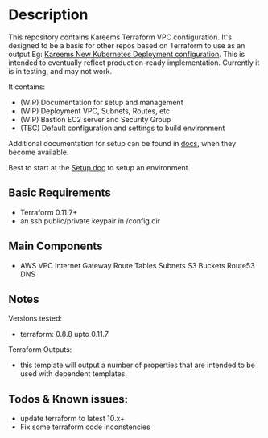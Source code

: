 # Description
This repository contains Kareems Terraform VPC configuration.
It's designed to be a basis for other repos based on Terraform to use as an output Eg: [Kareems New Kubernetes Deployment configuration](https://github.com/KptnKMan/deploy-kube).
This is intended to eventually reflect production-ready implementation.
Currently it is in testing, and may not work.

It contains:
* (WIP) Documentation for setup and management
* (WIP) Deployment VPC, Subnets, Routes, etc
* (WIP) Bastion EC2 server and Security Group
* (TBC) Default configuration and settings to build environment

Additional documentation for setup can be found in [docs](docs), when they become available.

Best to start at the [Setup doc](docs/setup.md) to setup an environment.

## Basic Requirements

* Terraform 0.11.7+
* an ssh public/private keypair in /config dir

## Main Components

* AWS
VPC
Internet Gateway
Route Tables
Subnets
S3 Buckets
Route53 DNS

## Notes

Versions tested:
* terraform: 0.8.8 upto 0.11.7

Terraform Outputs:
* this template will output a number of properties that are intended to be used with dependent templates.

## Todos & Known issues:

* update terraform to latest 10.x+
* Fix some terraform code inconstencies
